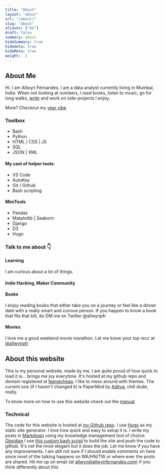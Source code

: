 ```yaml
---
title: "About"
layout: "about"
url: "/about/"
slug: "about"
aliases: ["me"]
draft: false
summary: about
hideSummary: true
hidemeta: true
hideMeta: true
weight: -1
---
```


## About Me
Hi. I am Allwyn Fernandes. I am a data analyst currently living in Mumbai, India. When not looking at numbers, I read books, listen to music, go for long walks, [write](/archives) and work on side-projects I enjoy.

More? Checkout my [year vibe](/vibe-2021)

### Toolbox
- Bash
- Python
- HTML | CSS | JS
- SQL
- JSON | XML


#### My cast of helper tools:
- VS Code
- AutoKey
- Git / Github
- Bash scripting

#### MiniTools
- Pandas
- Matplotlib | Seaborn
- Django
- D3
- Hugo


### Talk to me about 👇
#### Learning
I am curious about a lot of things. 

#### Indie Hacking, Maker Community

#### Books
I enjoy reading books that either take you on a journey or feel like a dinner date with a really smart and curious person. If you happen to know a book that fits that bill, do DM me on Twitter @allwynpfr

#### Movies
I love me a good weekend movie marathon. Let me know your top recc at [@allwynpfr](https://twitter.com/allwynpfr)


## About this website

This is my personal website, made by me. 
I am quite proud of how quick to load it is... brings me joy everytime.
It's hosted at my github repo and domain registered at [Namecheap](https://namecheap.com).
I like to mess around with themes. The current one (if I haven't changed it) is PaperMod by [Aditya](https://twitter.com/@adityatelange), chill dude, really.

To know more on how to use this website check out the [manual](/manual)

### Technical
The code for this website is hosted at [my Github repo](https://github.com/allwynfernandes). I use [Hugo](https://gohugo.io) as my static site generator. I love how quick and easy to setup it is. 
I write my posts in [Markdown](https://www.markdownguide.org/getting-started/) using my knowledge management tool of choice: [Obsidian](https://obsidian.md)
I use [this custom bash script](https://allwynfernandes.github.io/deploy-hugo-site-bash-script/) to build the site and push the code to github. It's not the most elegant but it does the job. Let me know if you have any improvements.
I am still not sure if I should enable comments on here since most of the talking happens on WA/HN/TW or where ever the posts are shared. Hit me up on email (at allwyn@allwynfernandes.com) if you think differently about this
